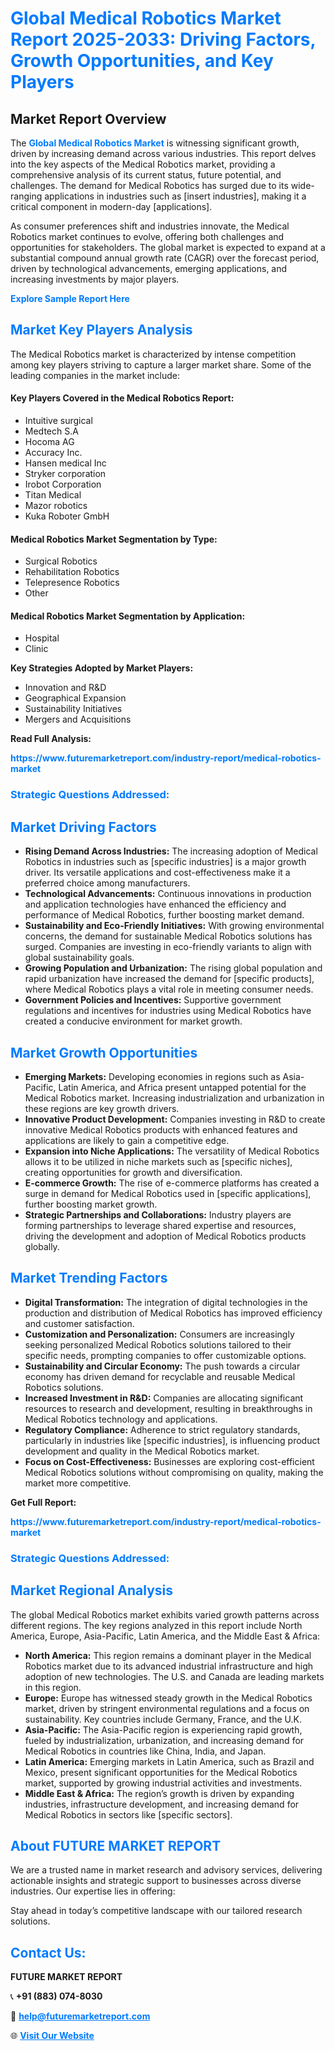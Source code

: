 <h1 style="color: #007BFF;">Global Medical Robotics Market Report 2025-2033: Driving Factors, Growth Opportunities, and Key Players</h1>

<section id="overview">
<h2>Market Report Overview</h2>
<p>The <a href="https://www.futuremarketreport.com/industry-report/medical-robotics-market" style="color: #007BFF; text-decoration: none;"><strong>Global Medical Robotics Market</strong></a> is witnessing significant growth, driven by increasing demand across various industries. This report delves into the key aspects of the Medical Robotics market, providing a comprehensive analysis of its current status, future potential, and challenges. The demand for Medical Robotics has surged due to its wide-ranging applications in industries such as [insert industries], making it a critical component in modern-day [applications].</p>
<p>As consumer preferences shift and industries innovate, the Medical Robotics market continues to evolve, offering both challenges and opportunities for stakeholders. The global market is expected to expand at a substantial compound annual growth rate (CAGR) over the forecast period, driven by technological advancements, emerging applications, and increasing investments by major players.</p>
</section>

<section id="overview">
<p><a href="https://www.futuremarketreport.com/request-sample/reportId=64834" style="color: #007BFF; text-decoration: none;"><strong>Explore Sample Report Here</strong></a></p>
</section>

<section id="key-players">
<h2 style="color: #007BFF;">Market Key Players Analysis</h2>
<p>The Medical Robotics market is characterized by intense competition among key players striving to capture a larger market share. Some of the leading companies in the market include:</p>
<h4>Key Players Covered in the Medical Robotics Report:</h4>
<ul><li>Intuitive surgical</li><li>Medtech S.A</li><li>Hocoma AG</li><li>Accuracy Inc.</li><li>Hansen medical Inc</li><li>Stryker corporation</li><li>Irobot Corporation</li><li>Titan Medical</li><li>Mazor robotics</li><li>Kuka Roboter GmbH</li></ul>
<h4>Medical Robotics Market Segmentation by Type:</h4>
<ul><li>Surgical Robotics</li><li>Rehabilitation Robotics</li><li>Telepresence Robotics</li><li>Other</li></ul>

<h4>Medical Robotics Market Segmentation by Application:</h4>
<ul><li>Hospital</li><li>Clinic</li></ul>
<p><strong>Key Strategies Adopted by Market Players:</strong></p>
<ul>
<li>Innovation and R&D</li>
<li>Geographical Expansion</li>
<li>Sustainability Initiatives</li>
<li>Mergers and Acquisitions</li>
</ul>
</section>

<section>
<p><strong>Read Full Analysis: </strong></p><a href="https://www.futuremarketreport.com/industry-report/medical-robotics-market" style="color: #007BFF; text-decoration: none;"><strong>https://www.futuremarketreport.com/industry-report/medical-robotics-market</strong></a>
<h3 style="color: #007BFF;">Strategic Questions Addressed:</h3>
</section>

<section id="driving-factors">
<h2 style="color: #007BFF;">Market Driving Factors</h2>
<ul>
<li><strong>Rising Demand Across Industries:</strong> The increasing adoption of Medical Robotics in industries such as [specific industries] is a major growth driver. Its versatile applications and cost-effectiveness make it a preferred choice among manufacturers.</li>
<li><strong>Technological Advancements:</strong> Continuous innovations in production and application technologies have enhanced the efficiency and performance of Medical Robotics, further boosting market demand.</li>
<li><strong>Sustainability and Eco-Friendly Initiatives:</strong> With growing environmental concerns, the demand for sustainable Medical Robotics solutions has surged. Companies are investing in eco-friendly variants to align with global sustainability goals.</li>
<li><strong>Growing Population and Urbanization:</strong> The rising global population and rapid urbanization have increased the demand for [specific products], where Medical Robotics plays a vital role in meeting consumer needs.</li>
<li><strong>Government Policies and Incentives:</strong> Supportive government regulations and incentives for industries using Medical Robotics have created a conducive environment for market growth.</li>
</ul>
</section>

<section id="growth-opportunities">
<h2 style="color: #007BFF;">Market Growth Opportunities</h2>
<ul>
<li><strong>Emerging Markets:</strong> Developing economies in regions such as Asia-Pacific, Latin America, and Africa present untapped potential for the Medical Robotics market. Increasing industrialization and urbanization in these regions are key growth drivers.</li>
<li><strong>Innovative Product Development:</strong> Companies investing in R&D to create innovative Medical Robotics products with enhanced features and applications are likely to gain a competitive edge.</li>
<li><strong>Expansion into Niche Applications:</strong> The versatility of Medical Robotics allows it to be utilized in niche markets such as [specific niches], creating opportunities for growth and diversification.</li>
<li><strong>E-commerce Growth:</strong> The rise of e-commerce platforms has created a surge in demand for Medical Robotics used in [specific applications], further boosting market growth.</li>
<li><strong>Strategic Partnerships and Collaborations:</strong> Industry players are forming partnerships to leverage shared expertise and resources, driving the development and adoption of Medical Robotics products globally.</li>
</ul>
</section>

<section id="trending-factors">
<h2 style="color: #007BFF;">Market Trending Factors</h2>
<ul>
<li><strong>Digital Transformation:</strong> The integration of digital technologies in the production and distribution of Medical Robotics has improved efficiency and customer satisfaction.</li>
<li><strong>Customization and Personalization:</strong> Consumers are increasingly seeking personalized Medical Robotics solutions tailored to their specific needs, prompting companies to offer customizable options.</li>
<li><strong>Sustainability and Circular Economy:</strong> The push towards a circular economy has driven demand for recyclable and reusable Medical Robotics solutions.</li>
<li><strong>Increased Investment in R&D:</strong> Companies are allocating significant resources to research and development, resulting in breakthroughs in Medical Robotics technology and applications.</li>
<li><strong>Regulatory Compliance:</strong> Adherence to strict regulatory standards, particularly in industries like [specific industries], is influencing product development and quality in the Medical Robotics market.</li>
<li><strong>Focus on Cost-Effectiveness:</strong> Businesses are exploring cost-efficient Medical Robotics solutions without compromising on quality, making the market more competitive.</li>
</ul>
</section>

<section>
<p><strong>Get Full Report: </strong></p><a href="https://www.futuremarketreport.com/industry-report/medical-robotics-market" style="color: #007BFF; text-decoration: none;"><strong>https://www.futuremarketreport.com/industry-report/medical-robotics-market</strong></a>
<h3 style="color: #007BFF;">Strategic Questions Addressed:</h3>
</section>


<section id="regional-analysis">
<h2 style="color: #007BFF;">Market Regional Analysis</h2>
<p>The global Medical Robotics market exhibits varied growth patterns across different regions. The key regions analyzed in this report include North America, Europe, Asia-Pacific, Latin America, and the Middle East & Africa:</p>
<ul>
<li><strong>North America:</strong> This region remains a dominant player in the Medical Robotics market due to its advanced industrial infrastructure and high adoption of new technologies. The U.S. and Canada are leading markets in this region.</li>
<li><strong>Europe:</strong> Europe has witnessed steady growth in the Medical Robotics market, driven by stringent environmental regulations and a focus on sustainability. Key countries include Germany, France, and the U.K.</li>
<li><strong>Asia-Pacific:</strong> The Asia-Pacific region is experiencing rapid growth, fueled by industrialization, urbanization, and increasing demand for Medical Robotics in countries like China, India, and Japan.</li>
<li><strong>Latin America:</strong> Emerging markets in Latin America, such as Brazil and Mexico, present significant opportunities for the Medical Robotics market, supported by growing industrial activities and investments.</li>
<li><strong>Middle East & Africa:</strong> The region’s growth is driven by expanding industries, infrastructure development, and increasing demand for Medical Robotics in sectors like [specific sectors].</li>
</ul>
</section>

<footer>
<h2 style="color: #007BFF;">About FUTURE MARKET REPORT</h2>
<p>We are a trusted name in market research and advisory services, delivering actionable insights and strategic support to businesses across diverse industries. Our expertise lies in offering:</p>

<p>Stay ahead in today’s competitive landscape with our tailored research solutions.</p>

<h2 style="color: #007BFF;">Contact Us:</h2>
<p><strong>FUTURE MARKET REPORT</strong></p>
<p>📞 <strong>+91 (883) 074-8030</strong></p>
<p>📧 <strong><a href="mailto:help@futuremarketreport.com" style="color: #007BFF;">help@futuremarketreport.com</a></strong></p>
<p>🌐 <strong><a href="https://www.futuremarketreport.com/" style="color: #007BFF;">Visit Our Website</a></strong></p>
</footer>